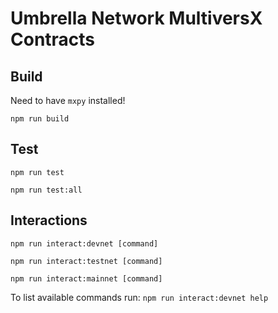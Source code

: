 # Umbrella Network MultiversX Contracts

## Build

Need to have `mxpy` installed!

`npm run build`

## Test

`npm run test`

`npm run test:all`

## Interactions

`npm run interact:devnet [command]`

`npm run interact:testnet [command]`

`npm run interact:mainnet [command]`

To list available commands run:
`npm run interact:devnet help`
